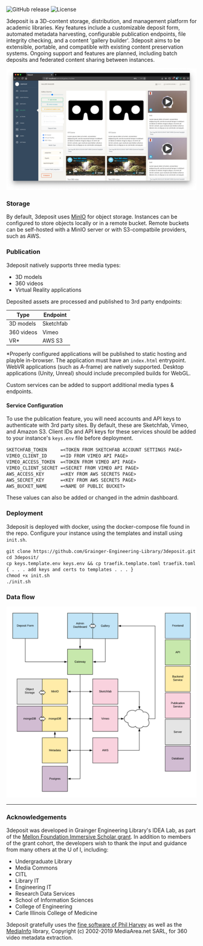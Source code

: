![GitHub release](https://img.shields.io/github/release-pre/Grainger-Engineering-Library/3deposit) ![License](https://img.shields.io/badge/license-NCSA-green)

3deposit is a 3D-content storage, distribution, and management platform for academic libraries. Key features include a customizable deposit form, automated metadata harvesting, configurable publication endpoints, file integrity checking, and a content 'gallery builder'. 3deposit aims to be extensible, portable, and compatible with existing content preservation systems. Ongoing support and features are planned, including batch deposits and federated content sharing between instances. 

![gallery-builder](./docs/gallery-builder.png)

### Storage
By default, 3deposit uses [MinIO](https://github.com/minio/minio) for object storage. Instances can be configured to store objects locally or in a remote bucket. Remote buckets can be self-hosted with a MinIO server or with S3-compatbile providers, such as AWS. 

### Publication
3deposit natively supports three media types:
* 3D models 
* 360 videos
* Virtual Reality applications

Deposited assets are processed and published to 3rd party endpoints:

Type          | Endpoint
------------- | -------------
3D models     | Sketchfab
360 videos    | Vimeo
VR*           | AWS S3

*Properly configured applications will be published to static hosting and playble in-browser. The application must have an `index.html` entrypoint. WebVR applications (such as A-frame) are natively supported. Desktop applications (Unity, Unreal) should include precompiled builds for WebGL. 

Custom services can be added to support additional media types & endpoints.

#### Service Configuration
To use the publication feature, you will need accounts and API keys to authenticate with 3rd party sites. By default, these are Sketchfab, Vimeo, and Amazon S3. Client IDs and API keys for these services should be added to your instance's ```keys.env``` file before deployment. 
```
SKETCHFAB_TOKEN     =<TOKEN FROM SKETCHFAB ACCOUNT SETTINGS PAGE>
VIMEO_CLIENT_ID     =<ID FROM VIMEO API PAGE>
VIMEO_ACCESS_TOKEN  =<TOKEN FROM VIMEO API PAGE>
VIMEO_CLIENT_SECRET =<SECRET FROM VIMEO API PAGE>
AWS_ACCESS_KEY      =<KEY FROM AWS SECRETS PAGE>
AWS_SECRET_KEY      =<KEY FROM AWS SECRETS PAGE>
AWS_BUCKET_NAME     =<NAME OF PUBLIC BUCKET>
```

These values can also be added or changed in the admin dashboard. 

### Deployment
3deposit is deployed with docker, using the docker-compose file found in the repo. Configure your instance using the templates and install using ```init.sh```.
```
git clone https://github.com/Grainger-Engineering-Library/3deposit.git
cd 3deposit/
cp keys.template.env keys.env && cp traefik.template.toml traefik.toml
{ . . . add keys and certs to templates . . . }
chmod +x init.sh
./init.sh
```

### Data flow
![3deposit](./docs/3deposit_UML.png)

_____

### Acknowledgements
3deposit was developed in Grainger Engineering Library's IDEA Lab, as part of the [Mellon Foundation Immersive Scholar grant](https://www.immersivescholar.org/). In addition to members of the grant cohort, the developers wish to thank the input and guidance from many others at the U of I, including:

* Undergraduate Library
* Media Commons
* CITL
* Library IT
* Engineering IT
* Research Data Services
* School of Information Sciences
* College of Engineering
* Carle Illinois College of Medicine

3deposit gratefully uses the [fine software of Phil Harvey](https://www.sno.phy.queensu.ca/~phil/exiftool/) as well as the [MediaInfo](https://mediaarea.net/en/MediaInfo) library, Copyright (c) 2002-2019 MediaArea.net SARL, for 360 video metadata extraction.
